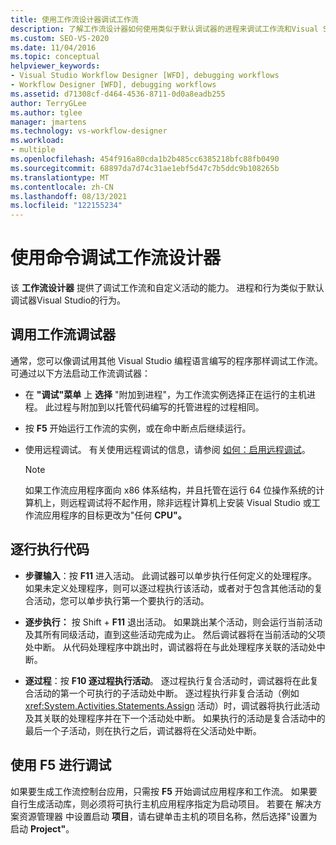 ```yaml
---
title: 使用工作流设计器调试工作流
description: 了解工作流设计器如何使用类似于默认调试器的进程来调试工作流和Visual Studio活动。
ms.custom: SEO-VS-2020
ms.date: 11/04/2016
ms.topic: conceptual
helpviewer_keywords:
- Visual Studio Workflow Designer [WFD], debugging workflows
- Workflow Designer [WFD], debugging workflows
ms.assetid: d71308cf-d464-4536-8711-0d0a8eadb255
author: TerryGLee
ms.author: tglee
manager: jmartens
ms.technology: vs-workflow-designer
ms.workload:
- multiple
ms.openlocfilehash: 454f916a80cda1b2b485cc6385218bfc88fb0490
ms.sourcegitcommit: 68897da7d74c31ae1ebf5d47c7b5ddc9b108265b
ms.translationtype: MT
ms.contentlocale: zh-CN
ms.lasthandoff: 08/13/2021
ms.locfileid: "122155234"
---
```

# <a name="debug-workflows-with-the-workflow-designer"></a>使用命令调试工作流设计器

该 **工作流设计器** 提供了调试工作流和自定义活动的能力。 进程和行为类似于默认调试器Visual Studio的行为。

## <a name="invoke-the-workflow-debugger"></a>调用工作流调试器

通常，您可以像调试用其他 Visual Studio 编程语言编写的程序那样调试工作流。 可通过以下方法启动工作流调试器：

- 在 **"调试"菜单** 上 **选择** "附加到进程"，为工作流实例选择正在运行的主机进程。 此过程与附加到以托管代码编写的托管进程的过程相同。

- 按 **F5** 开始运行工作流的实例，或在命中断点后继续运行。

- 使用远程调试。 有关使用远程调试的信息，请参阅 [如何：启用远程调试](/previous-versions/visualstudio/visual-studio-2010/febz73k0(v=vs.100))。

   > [!NOTE]
   > 如果工作流应用程序面向 x86 体系结构，并且托管在运行 64 位操作系统的计算机上，则远程调试将不起作用，除非远程计算机上安装 Visual Studio 或工作流应用程序的目标更改为"任何 **CPU"。**

## <a name="step-through-code"></a>逐行执行代码

- **步骤输入**：按 **F11** 进入活动。 此调试器可以单步执行任何定义的处理程序。 如果未定义处理程序，则可以逐过程执行该活动，或者对于包含其他活动的复合活动，您可以单步执行第一个要执行的活动。

- **逐步执行：** 按 Shift  + **F11** 退出活动。 如果跳出某个活动，则会运行当前活动及其所有同级活动，直到这些活动完成为止。 然后调试器将在当前活动的父项处中断。 从代码处理程序中跳出时，调试器将在与此处理程序关联的活动处中断。

- **逐过程**：按 **F10 逐过程执行活动**。 逐过程执行复合活动时，调试器将在此复合活动的第一个可执行的子活动处中断。 逐过程执行非复合活动（例如 <xref:System.Activities.Statements.Assign> 活动）时，调试器将执行此活动及其关联的处理程序并在下一个活动处中断。 如果执行的活动是复合活动中的最后一个子活动，则在执行之后，调试器将在父活动处中断。

## <a name="debug-with-f5"></a>使用 F5 进行调试

如果要生成工作流控制台应用，只需按 **F5** 开始调试应用程序和工作流。 如果要自行生成活动库，则必须将可执行主机应用程序指定为启动项目。 若要在 解决方案资源管理器 中设置启动 **项目**，请右键单击主机的项目名称，然后选择"设置为启动 **Project"**。

